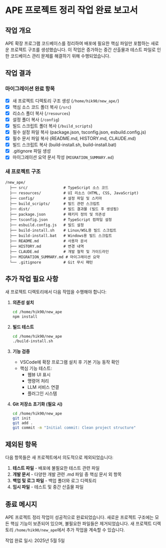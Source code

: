 # APE 프로젝트 정리 작업 완료 보고서

## 작업 개요

APE 확장 프로그램 코드베이스를 정리하여 배포에 필요한 핵심 파일만 포함하는 새로운 프로젝트 구조를 생성했습니다. 이 작업은 증가하는 중간 산출물과 테스트 파일로 인한 코드베이스 관리 문제를 해결하기 위해 수행되었습니다.

## 작업 결과

### 마이그레이션 완료 항목

- [x] 새 프로젝트 디렉토리 구조 생성 (`/home/hik90/new_ape/`)
- [x] 핵심 소스 코드 폴더 복사 (`/src`)
- [x] 리소스 폴더 복사 (`/resources`)
- [x] 설정 폴더 복사 (`/config`)
- [x] 빌드 스크립트 폴더 복사 (`/build_scripts`)
- [x] 필수 설정 파일 복사 (package.json, tsconfig.json, esbuild.config.js)
- [x] 필수 문서 파일 복사 (README.md, HISTORY.md, CLAUDE.md)
- [x] 빌드 스크립트 복사 (build-install.sh, build-install.bat)
- [x] .gitignore 파일 생성
- [x] 마이그레이션 요약 문서 작성 (`MIGRATION_SUMMARY.md`)

### 새 프로젝트 구조

```
/new_ape/
  ├── src/                # TypeScript 소스 코드
  ├── resources/          # UI 리소스 (HTML, CSS, JavaScript)
  ├── config/             # 설정 파일 및 스키마
  ├── build_scripts/      # 빌드 관련 스크립트
  ├── dist/               # 빌드 결과물 (빌드 후 생성됨)
  ├── package.json        # 패키지 정의 및 의존성
  ├── tsconfig.json       # TypeScript 컴파일 설정
  ├── esbuild.config.js   # 빌드 설정
  ├── build-install.sh    # Linux/WSL용 빌드 스크립트
  ├── build-install.bat   # Windows용 빌드 스크립트
  ├── README.md           # 사용자 문서
  ├── HISTORY.md          # 변경 내역
  ├── CLAUDE.md           # 개발 철학 및 가이드라인
  ├── MIGRATION_SUMMARY.md # 마이그레이션 요약
  └── .gitignore          # Git 무시 패턴
```

## 추가 작업 필요 사항

새 프로젝트 디렉토리에서 다음 작업을 수행해야 합니다:

1. **의존성 설치**
   ```bash
   cd /home/hik90/new_ape
   npm install
   ```

2. **빌드 테스트**
   ```bash
   cd /home/hik90/new_ape
   ./build-install.sh
   ```

3. **기능 검증**
   - VSCode에 확장 프로그램 설치 후 기본 기능 동작 확인
   - 핵심 기능 테스트:
     - 웹뷰 UI 표시
     - 명령어 처리
     - LLM 서비스 연결
     - 플러그인 시스템

4. **Git 저장소 초기화 (필요 시)**
   ```bash
   cd /home/hik90/new_ape
   git init
   git add .
   git commit -m "Initial commit: Clean project structure"
   ```

## 제외된 항목

다음 항목들은 새 프로젝트에서 의도적으로 제외되었습니다:

1. **테스트 파일** - 배포에 불필요한 테스트 관련 파일
2. **개발 문서** - 다양한 개발 관련 .md 파일 중 핵심 문서 외 항목
3. **백업 및 로그 파일** - 백업 폴더와 로그 디렉토리
4. **임시 파일** - 테스트 및 중간 산출물 파일

## 종료 메시지

APE 프로젝트 정리 작업이 성공적으로 완료되었습니다. 새로운 프로젝트 구조에는 모든 핵심 기능이 보존되어 있으며, 불필요한 파일들은 제거되었습니다. 새 프로젝트 디렉토리 `/home/hik90/new_ape`에서 추가 작업을 계속할 수 있습니다.

작업 완료 일시: 2025년 5월 5일